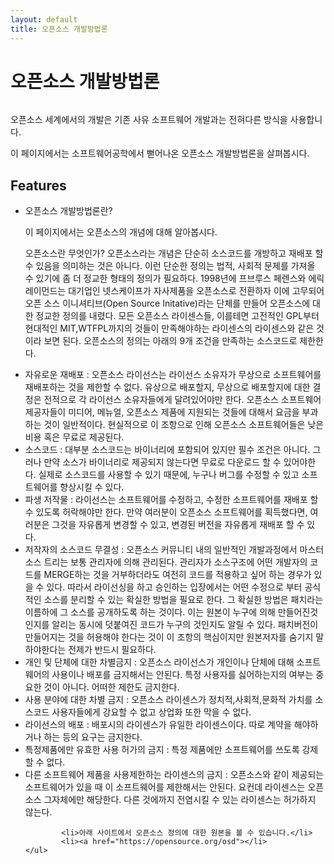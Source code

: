 ```yaml
---
layout: default
title: 오픈소스 개발방법론
---
```


<div class="post">
	<h1 class="pageTitle">오픈소스 개발방법론</h1>
	<img src="{{ '/assets/img/touring.jpg' | prepend: site.baseurl }}" alt="">
	<p class="intro">오픈소스 세계에서의 개발은 기존 사유 소프트웨어 개발과는 전혀다른 방식을 사용합니다.</p>
	<p>이 페이지에서는 소프트웨어공학에서 뻗어나온 오픈소스 개발방법론을 살펴봅시다.</p>
	<h2>Features</h2>
	<ul>
		 <li>오픈소스 개발방법론란?</li>
		 <p>이 페이지에서는 오픈소스의 개념에 대해 알아봅시다.</p>
		 <p>오픈소스란 무엇인가? 오픈소스라는 개념은 단순히 소스코드를 개방하고 재배포 할 수 있음을 의미하는 것은 아니다. 이런 단순한 정의는 법적, 사회적 문제를 가져올 수 있기에 좀 더 정교한 형태의 정의가 필요하다. 1998년에 프브루스 페렌스와 에릭 레이먼드는 대기업인 넷스케이프가 자사제품을 오픈소스로 전환하자 이에 고무되어 오픈 소스 이니셔티브(Open Source Initative)라는 단체를 만들어 오픈소스에 대한 정교한 정의를 내렸다. 모든 오픈소스 라이센스들, 이를테면 고전적인 GPL부터 현대적인 MIT,WTFPL까지의 것들이 만족해야하는 라이센스의 라이센스와 같은 것이라 보면 된다. 오픈소스의 정의는 아래의 9개 조건을 만족하는 소스코드로 제한한다.</p>	 
  		<li>자유로운 재배포 : 오픈소스 라이선스는 라이선스 소유자가 무상으로 소프트웨어를 재배포하는 것을 제한할 수 없다. 유상으로 배포할지, 무상으로 배포할지에 대한 결정은 전적으로 각 라이선스 소유자들에게 달려있어야만 한다. 오픈소스 소프트웨어 제공자들이 미디어, 메뉴얼, 오픈소스 제품에 지원되는 것들에 대해서 요금을 부과하는 것이 일반적이다. 현실적으로 이 조항으로 인해 오픈소스 소프트웨어들은 낮은비용 혹은 무료로 제공된다.</li>
  		<li>소스코드 : 대부분 소스코드는 바이너리에 포함되어 있지만 필수 조건은 아니다. 그러나 만약 소스가 바이너리로 제공되지 않는다면 무료로 다운로드 할 수 있어야한다. 실제로 소스코드를 사용할 수 있기 때문에, 누구나 버그를 수정할 수 있고 소프트웨어를 향상시킬 수 있다.</li>
  		<li>파생 저작물 : 라이선스는 소프트웨어를 수정하고, 수정한 소프트웨어를 재배포 할 수 있도록 허락해야만 한다. 만약 여러분이 오픈소스 소프트웨어를 획득했다면, 여러분은 그것을 자유롭게 변경할 수 있고, 변경된 버전을 자유롭게 재배포 할 수 있다.</li>
  		<li>저작자의 소스코드 무결성 : 오픈소스 커뮤니티 내의 일반적인 개발과정에서 마스터 소스 트리는 보통 관리자에 의해 관리된다. 관리자가 소스구조에 어떤 개발자의 코드를 MERGE하는 것을 거부하더라도 여전히 코드를 적용하고 싶어 하는 경우가 있을 수 있다. 따라서 라이선싱을 하고 승인하는 입장에서는 어떤 수정으로 부터 공식적인 소스를 분리할 수 있는 확실한 방법을 필요로 한다. 그 확실한 방법은 패치라는 이름하에 그 소스를 공개하도록 하는 것이다. 이는 원본이 누구에 의해 만들어진것인지를 알리는 동시에 덧붙여진 코드가 누구의 것인지도 알릴 수 있다. 패치버전이 만들어지는 것을 허용해야 한다는 것이 이 조항의 핵심이지만 원본저자를 숨기지 말하야한다는 전제가 반드시 필요하다.</li>
      <li>개인 및 단체에 대한 차별금지 : 오픈소스 라이선스가 개인이나 단체에 대해 소프트웨어의 사용이나 배포를 금지해서는 안된다. 특정 사용자를 싫어하는지의 여부는 중요한 것이 아니다. 어떠한 제한도 금지한다.</li>
  		<li>사용 분야에 대한 차별 금지 : 오픈소스 라이센스가 정치적,사회적,문화적 가치를 소스코드 사용자들에게 강요할 수 없고 상업화 또한 막을 수 없다.</li>
      <li>라이선스의 배포 : 배포시의 라이센스가 유일한 라이센스이다. 따로 계약을 해야하거나 하는 등의 요구는 금지한다.</li>
  		<li>특정제품에만 유효한 사용 허가의 금지 : 특정 제품에만 소프트웨어를 쓰도록 강제할 수 없다.</li>
  		<li>다른 소프트웨어 제품을 사용제한하는 라이센스의 금지 : 오픈소스와 같이 제공되는 소프트웨어가 있을 때 이 소프트웨어를 제한해서는 안된다. 요컨데 라이센스는 오픈소스 그자체에만 해당한다. 다른 것에까지 전염시킬 수 있는 라이센스는 허가하지 않는다.</li>

			<li>아래 사이트에서 오픈소스 정의에 대한 원본을 볼 수 있습니다.</li>
			<li><a href="https://opensource.org/osd"></li>
  	</ul>
</div>
